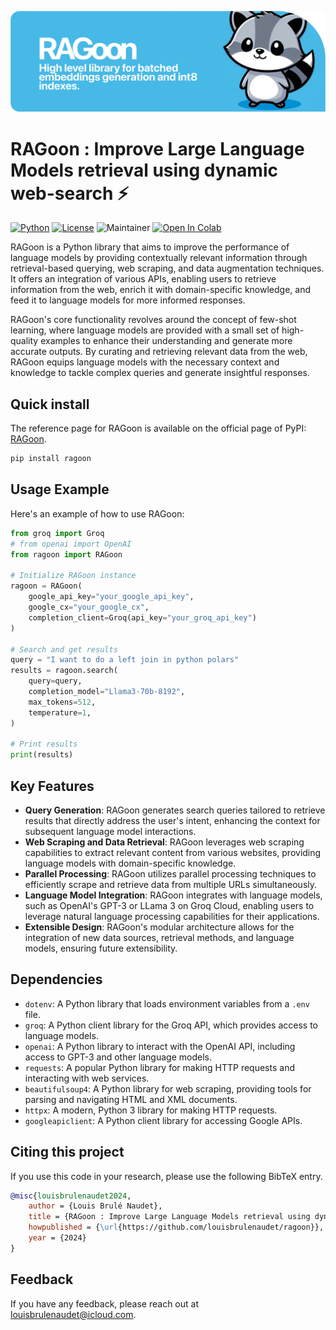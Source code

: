 ![Plot](https://github.com/louisbrulenaudet/ragoon/blob/main/thumbnail.png?raw=true)

# RAGoon : Improve Large Language Models retrieval using dynamic web-search ⚡
[![Python](https://img.shields.io/pypi/pyversions/tensorflow.svg)](https://badge.fury.io/py/tensorflow) [![License](https://img.shields.io/badge/License-Apache_2.0-blue.svg)](https://opensource.org/licenses/Apache-2.0) ![Maintainer](https://img.shields.io/badge/maintainer-@louisbrulenaudet-blue)
<a target="_blank" href="https://colab.research.google.com/github/louisbrulenaudet/ragoon/blob/main/RAGoon%20%3A%20Improve%20Large%20Language%20Models%20retrieval%20using%20dynamic%20web-search.ipynb">
  <img src="https://colab.research.google.com/assets/colab-badge.svg" alt="Open In Colab"/>
</a>

RAGoon is a Python library that aims to improve the performance of language models by providing contextually relevant information through retrieval-based querying, web scraping, and data augmentation techniques. It offers an integration of various APIs, enabling users to retrieve information from the web, enrich it with domain-specific knowledge, and feed it to language models for more informed responses.

RAGoon's core functionality revolves around the concept of few-shot learning, where language models are provided with a small set of high-quality examples to enhance their understanding and generate more accurate outputs. By curating and retrieving relevant data from the web, RAGoon equips language models with the necessary context and knowledge to tackle complex queries and generate insightful responses.

## Quick install
The reference page for RAGoon is available on the official page of PyPI: [RAGoon](https://pypi.org/project/ragoon/).

```python
pip install ragoon
```

## Usage Example
Here's an example of how to use RAGoon:

```python
from groq import Groq
# from openai import OpenAI
from ragoon import RAGoon

# Initialize RAGoon instance
ragoon = RAGoon(
    google_api_key="your_google_api_key",
    google_cx="your_google_cx",
    completion_client=Groq(api_key="your_groq_api_key")
)

# Search and get results
query = "I want to do a left join in python polars"
results = ragoon.search(
    query=query,
    completion_model="Llama3-70b-8192",
    max_tokens=512,
    temperature=1,
)

# Print results
print(results)
```

## Key Features
- **Query Generation**: RAGoon generates search queries tailored to retrieve results that directly address the user's intent, enhancing the context for subsequent language model interactions.
- **Web Scraping and Data Retrieval**: RAGoon leverages web scraping capabilities to extract relevant content from various websites, providing language models with domain-specific knowledge.
- **Parallel Processing**: RAGoon utilizes parallel processing techniques to efficiently scrape and retrieve data from multiple URLs simultaneously.
- **Language Model Integration**: RAGoon integrates with language models, such as OpenAI's GPT-3 or LLama 3 on Groq Cloud, enabling users to leverage natural language processing capabilities for their applications.
- **Extensible Design**: RAGoon's modular architecture allows for the integration of new data sources, retrieval methods, and language models, ensuring future extensibility.

## Dependencies
- `dotenv`: A Python library that loads environment variables from a `.env` file.
- `groq`: A Python client library for the Groq API, which provides access to language models.
- `openai`: A Python library to interact with the OpenAI API, including access to GPT-3 and other language models.
- `requests`: A popular Python library for making HTTP requests and interacting with web services.
- `beautifulsoup4`: A Python library for web scraping, providing tools for parsing and navigating HTML and XML documents.
- `httpx`: A modern, Python 3 library for making HTTP requests.
- `googleapiclient`: A Python client library for accessing Google APIs.

## Citing this project
If you use this code in your research, please use the following BibTeX entry.

```BibTeX
@misc{louisbrulenaudet2024,
	author = {Louis Brulé Naudet},
	title = {RAGoon : Improve Large Language Models retrieval using dynamic web-search},
	howpublished = {\url{https://github.com/louisbrulenaudet/ragoon}},
	year = {2024}
}
```
## Feedback
If you have any feedback, please reach out at [louisbrulenaudet@icloud.com](mailto:louisbrulenaudet@icloud.com).
